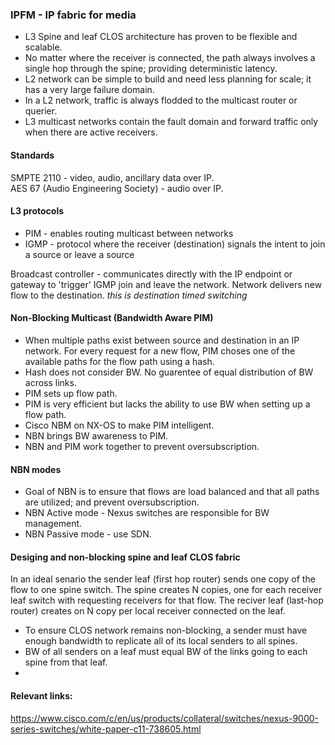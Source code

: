### IPFM - IP fabric for media  

* L3 Spine and leaf CLOS architecture has proven to be flexible and scalable.  
* No matter where the receiver is connected, the path always involves a single hop through the spine; providing deterministic latency.
* L2 network can be simple to build and need less planning for scale; it has a very large failure domain.  
* In a L2 network, traffic is always flodded to the multicast router or querier.  
* L3 multicast networks contain the fault domain and forward traffic only when there are active receivers.  


#### Standards  
SMPTE 2110 - video, audio, ancillary data over IP.  
AES 67 (Audio Engineering Society) - audio over IP.    


#### L3 protocols  
*  PIM - enables routing multicast between networks  
*  IGMP - protocol where the receiver (destination) signals the intent to join a source or leave a source  

Broadcast controller - communicates directly with the IP endpoint or gateway to 'trigger' IGMP join and leave the network.   Network delivers new flow to the destination.  *this is destination timed switching*  

#### Non-Blocking Multicast  (Bandwidth Aware PIM)  
* When multiple paths exist between source and destination in an IP network.  For every request for a new flow, PIM choses one of the available paths for the flow path using a hash.  
* Hash does not consider BW.  No guarentee of equal distribution of BW across links.  
* PIM sets up flow path.  
* PIM is very efficient but lacks the ability to use BW when setting up a flow path.  
* Cisco NBM on NX-OS to make PIM intelligent.  
* NBN brings BW awareness to PIM.  
* NBN and PIM work together to prevent oversubscription.  

#### NBN modes  
*  Goal of NBN is to ensure that flows are load balanced and that all paths are utilized; and prevent oversubscription.  
*  NBN Active mode - Nexus switches are responsible for BW management.  
*  NBN Passive mode - use SDN.  

#### Desiging and non-blocking spine and leaf CLOS fabric  
In an ideal senario the sender leaf (first hop router) sends one copy of the flow to one spine switch. The spine creates N copies, one for each receiver leaf switch with requesting receivers for that flow.   The reciver leaf (last-hop router) creates on N copy per local receiver connected on the leaf.  
* To ensure CLOS network remains non-blocking, a sender must have enough bandwidth to replicate all of its local senders to all spines.  
* BW of all senders on a leaf must equal BW of the links going to each spine from that leaf.  
* 



#### Relevant links:  
https://www.cisco.com/c/en/us/products/collateral/switches/nexus-9000-series-switches/white-paper-c11-738605.html
